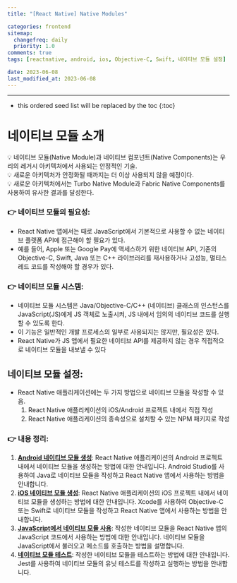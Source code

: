 ```yaml
---
title: "[React Native] Native Modules"

categories: frontend
sitemap:
  changefreq: daily
  priority: 1.0
comments: true
tags: [reactnative, android, ios, Objective-C, Swift, 네이티브 모듈 설정]

date: 2023-06-08
last_modified_at: 2023-06-08
---
```


---

<!-- prettier-ignore -->
* this ordered seed list will be replaced by the toc 
{:toc}

# 네이티브 모듈 소개

<aside>
💡 네이티브 모듈(Native Module)과 네이티브 컴포넌트(Native Components)는 우리의 레거시 아키텍처에서 사용되는 안정적인 기술.
</aside>

<aside>
💡 새로운 아키텍처가 안정화될 때까지는 더 이상 사용되지 않을 예정이다.
</aside>

<aside>
💡 새로운 아키텍처에서는 Turbo Native Module과 Fabric Native Components를 사용하여 유사한 결과를 달성한다.
</aside>

### 👉 네이티브 모듈의 필요성:

- React Native 앱에서는 때로 JavaScript에서 기본적으로 사용할 수 없는 네이티브 플랫폼 API에 접근해야 할 필요가 있다.
- 예를 들어, Apple 또는 Google Pay에 액세스하기 위한 네이티브 API, 기존의 Objective-C, Swift, Java 또는 C++ 라이브러리를 재사용하거나 고성능, 멀티스레드 코드를 작성해야 할 경우가 있다.

### 👉 네이티브 모듈 시스템:

- 네이티브 모듈 시스템은 Java/Objective-C/C++ (네이티브) 클래스의 인스턴스를 JavaScript(JS)에게 JS 객체로 노출시켜, JS 내에서 임의의 네이티브 코드를 실행할 수 있도록 한다.
- 이 기능은 일반적인 개발 프로세스의 일부로 사용되지는 않지만, 필요성은 있다.
- React Native가 JS 앱에서 필요한 네이티브 API를 제공하지 않는 경우 직접적으로 네이티브 모듈을 내보낼 수 있다

## 네이티브 모듈 설정:

- React Native 애플리케이션에는 두 가지 방법으로 네이티브 모듈을 작성할 수 있음.
  1. React Native 애플리케이션의 iOS/Android 프로젝트 내에서 직접 작성
  2. React Native 애플리케이션의 종속성으로 설치할 수 있는 NPM 패키지로 작성

### 👉 내용 정리:

1. **[Android 네이티브 모듈 생성](https://reactnative.dev/docs/native-modules-android)**: React Native 애플리케이션의 Android 프로젝트 내에서 네이티브 모듈을 생성하는 방법에 대한 안내입니다. Android Studio를 사용하여 Java로 네이티브 모듈을 작성하고 React Native 앱에서 사용하는 방법을 안내합니다.
2. **[iOS 네이티브 모듈 생성](https://reactnative.dev/docs/native-modules-ios)**: React Native 애플리케이션의 iOS 프로젝트 내에서 네이티브 모듈을 생성하는 방법에 대한 안내입니다. Xcode를 사용하여 Objective-C 또는 Swift로 네이티브 모듈을 작성하고 React Native 앱에서 사용하는 방법을 안내합니다.
3. **[JavaScript에서 네이티브 모듈 사용](https://reactnative.dev/docs/native-modules-setup)**: 작성한 네이티브 모듈을 React Native 앱의 JavaScript 코드에서 사용하는 방법에 대한 안내입니다. 네이티브 모듈을 JavaScript에서 불러오고 메소드를 호출하는 방법을 설명합니다.
4. **[네이티브 모듈 테스트](https://reactnative.dev/docs/native-modules-testing)**: 작성한 네이티브 모듈을 테스트하는 방법에 대한 안내입니다. Jest를 사용하여 네이티브 모듈의 유닛 테스트를 작성하고 실행하는 방법을 안내합니다.
